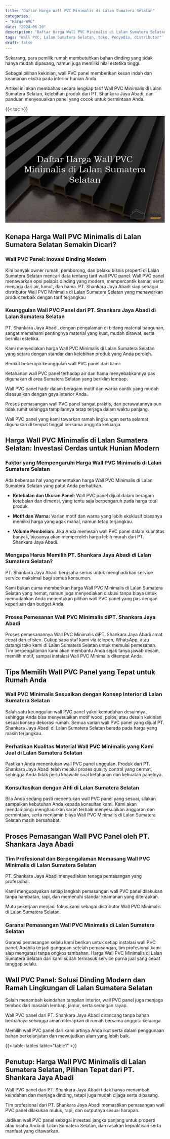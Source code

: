 ```yaml
---
title: "Daftar Harga Wall PVC Minimalis di Lalan Sumatera Selatan"
categories: 
- "Harga-WVC"
date: "2024-06-20"
description: "Daftar Harga Wall PVC Minimalis di Lalan Sumatera Selatan bagi hunian, kantor, serta ritel. Material berkualitas, pilihan motif, variasi warna elegan, beserta jasa penempatan oleh tenaga ahli profesional serta jaminan resmi!|Servis penjualan Wall PVC Minimalis di Lalan Sumatera Selatan bagi keperluan tempat tinggal, kantor, maupun gerai, dengan panel berkualitas dan pemasangan oleh tenaga ahli profesional dan kepastian resmi.|Solusi Wall PVC Minimalis di Lalan Sumatera Selatan yang terbukti untuk tempat tinggal, perkantoran, dan gerai, bersama produk unggulan dan instalasi oleh tim profesional dan kepastian resmi.|Distribusi Wall PVC Minimalis di Lalan Sumatera Selatan untuk tempat tinggal, perkantoran, dan toko, dengan material berkualitas dan instalasi ditangani oleh tim profesional, lengkap dengan jaminan resmi.}"
tags: "Wall PVC, Lalan Sumatera Selatan, toko, Penyedia, distributor"
draft: false
---
```


Sekarang, para pemilik rumah membutuhkan bahan dinding yang tidak hanya mudah dipasang, namun juga memiliki nilai estetika tinggi.

Sebagai pilihan kekinian, wall PVC panel memberikan kesan indah dan keamanan ekstra pada interior hunian Anda.

Artikel ini akan membahas secara lengkap tarif Wall PVC Minimalis di Lalan Sumatera Selatan, kelebihan produk dari PT. Shankara Jaya Abadi, dan panduan menyesuaikan panel yang cocok untuk permintaan Anda.

{{< toc >}}

![Daftar Harga Wall PVC Minimalis di Lalan Sumatera Selatan](/images/Harga-WVC/Daftar-Harga-Wall-PVC-Minimalis-di-Lalan-Sumatera-Selatan.png)


## Kenapa Harga Wall PVC Minimalis di Lalan Sumatera Selatan Semakin Dicari?

### Wall PVC Panel: Inovasi Dinding Modern

Kini banyak owner rumah, pemborong, dan pelaku bisnis properti di Lalan Sumatera Selatan mencari data tentang tarif wall PVC panel. Wall PVC panel menawarkan opsi pelapis dinding yang modern, mempercantik kamar, serta menjaga dari air, lumut, dan hama. PT. Shankara Jaya Abadi siap sebagai distributor Wall PVC Minimalis di Lalan Sumatera Selatan yang menawarkan produk terbaik dengan tarif terjangkau

### Keunggulan Wall PVC Panel dari PT. Shankara Jaya Abadi di Lalan Sumatera Selatan

PT. Shankara Jaya Abadi, dengan pengalaman di bidang material bangunan, sangat memahami pentingnya material yang kuat, mudah dirawat, serta bernilai estetika.

Kami menyediakan harga Wall PVC Minimalis di Lalan Sumatera Selatan yang setara dengan standar dan kelebihan produk yang Anda peroleh.

Berikut beberapa keunggulan wall PVC panel dari kami:

Ketahanan wall PVC panel terhadap air dan hama menyebabkannya pas digunakan di area Sumatera Selatan yang beriklim lembap.

Wall PVC panel hadir dalam beragam motif dan warna cantik yang mudah disesuaikan dengan gaya interior Anda.

Proses pemasangan wall PVC panel sangat praktis, dan perawatannya pun tidak rumit sehingga tampilannya tetap terjaga dalam waktu panjang.

Wall PVC panel yang kami tawarkan ramah lingkungan serta selamat digunakan di tempat tinggal bersama anggota keluarga.

## Harga Wall PVC Minimalis di Lalan Sumatera Selatan: Investasi Cerdas untuk Hunian Modern

### Faktor yang Mempengaruhi Harga Wall PVC Minimalis di Lalan Sumatera Selatan

Ada beberapa hal yang menentukan harga Wall PVC Minimalis di Lalan Sumatera Selatan yang patut Anda perhatikan.

- **Ketebalan dan Ukuran Panel:** Wall PVC panel dijual dalam beragam ketebalan dan dimensi, yang tentu saja berpengaruh pada harga total produk.

- **Motif dan Warna:** Varian motif dan warna yang lebih eksklusif biasanya memiliki harga yang agak mahal, namun tetap terjangkau.

- **Volume Pembelian:** Jika Anda memesan wall PVC panel dalam kuantitas banyak, biasanya akan memperoleh harga lebih murah dari PT. Shankara Jaya Abadi.

### Mengapa Harus Memilih PT. Shankara Jaya Abadi di Lalan Sumatera Selatan?

PT. Shankara Jaya Abadi berusaha serius untuk menghadirkan service service maksimal bagi semua konsumen.

Kami bukan cuma memberikan harga Wall PVC Minimalis di Lalan Sumatera Selatan yang hemat, namun juga menyediakan diskusi tanpa biaya untuk memudahkan Anda menentukan pilihan wall PVC panel yang pas dengan keperluan dan budget Anda.

### Proses Pemesanan Wall PVC Minimalis diPT. Shankara Jaya Abadi

Proses pemesanannya Wall PVC Minimalis diPT. Shankara Jaya Abadi amat cepat dan efisien. Cukup sapa staf kami via telepon, WhatsApp, atau datangi toko kami di Lalan Sumatera Selatan untuk memulai pemesanan. Tim berpengalaman kami akan membantu Anda sejak tanya jawab desain, memilih motif, sampai instalasi Wall PVC Minimalis ditempat Anda.

## Tips Memilih Wall PVC Panel yang Tepat untuk Rumah Anda

### Wall PVC Minimalis Sesuaikan dengan Konsep Interior di Lalan Sumatera Selatan

Salah satu keunggulan wall PVC panel yakni kemudahan desainnya, sehingga Anda bisa menyesuaikan motif wood, polos, atau desain kekinian sesuai konsep dekorasi rumah. Semua varian wall PVC panel yang dijual PT. Shankara Jaya Abadi di Lalan Sumatera Selatan berada pada harga yang masih terjangkau.

### Perhatikan Kualitas Material Wall PVC Minimalis yang Kami Jual di Lalan Sumatera Selatan

Pastikan Anda menentukan wall PVC panel unggulan. Produk dari PT. Shankara Jaya Abadi telah melalui proses quality control yang cermat, sehingga Anda tidak perlu khawatir soal ketahanan dan kekuatan panelnya.

### Konsultasikan dengan Ahli di Lalan Sumatera Selatan

Bila Anda sedang pasti menentukan wall PVC panel yang sesuai, silakan sampaikan kebutuhan Anda kepada konsultan kami. Kami akan mendampingi menghadirkan saran terbaik menyesuaikan anggaran dan permintaan, serta menjamin biaya Wall PVC Minimalis di Lalan Sumatera Selatan masih bersahabat.

## Proses Pemasangan Wall PVC Panel oleh PT. Shankara Jaya Abadi

### Tim Profesional dan Berpengalaman Memasang Wall PVC Minimalis di Lalan Sumatera Selatan

PT. Shankara Jaya Abadi menyediakan tenaga pemasangan yang profesional.

Kami mengupayakan setiap langkah pemasangan wall PVC panel dilakukan tanpa hambatan, rapi, dan memenuhi standar keamanan yang diterapkan.

Mutu pekerjaan menjadi fokus kami sebagai distributor Wall PVC Minimalis di Lalan Sumatera Selatan.

### Garansi Pemasangan Wall PVC Minimalis di Lalan Sumatera Selatan

Garansi pemasangan selalu kami berikan untuk setiap instalasi wall PVC panel. Apabila terjadi gangguan setelah pemasangan, tim profesional kami siap mengatasi tanpa ongkos tambahan. Harga Wall PVC Minimalis di Lalan Sumatera Selatan dari kami sudah termasuk service purna jual yang cepat tanggap selalu.

## Wall PVC Panel: Solusi Dinding Modern dan Ramah Lingkungan di Lalan Sumatera Selatan

Selain menambah keindahan tampilan interior, wall PVC panel juga menjaga tembok dari masalah lembap, jamur, serta serangan rayap.

Wall PVC panel dari PT. Shankara Jaya Abadi dirancang tanpa bahan berbahaya sehingga aman diterapkan di rumah bersama anggota keluarga.

Memilih wall PVC panel dari kami artinya Anda ikut serta dalam penggunaan bahan berkelanjutan dan mewujudkan alam yang lebih baik.

{{< table-tables table="table1" >}}

## Penutup: Harga Wall PVC Minimalis di Lalan Sumatera Selatan, Pilihan Tepat dari PT. Shankara Jaya Abadi

Wall PVC panel dari PT. Shankara Jaya Abadi tidak hanya menambah keindahan dan menjaga dinding, tetapi juga mudah dijaga serta dipasang.

Tim profesional dari PT. Shankara Jaya Abadi memastikan pemasangan wall PVC panel dilakukan mulus, rapi, dan outputnya sesuai harapan.

Jadikan wall PVC panel sebagai investasi jangka panjang untuk properti atau usaha Anda di Lalan Sumatera Selatan, dan rasakan kepraktisan serta manfaat yang ditawarkan.